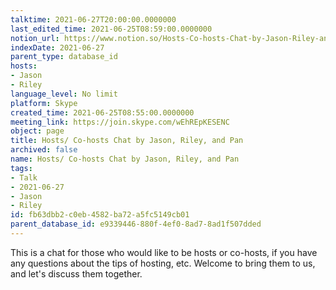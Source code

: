 ```yaml
---
talktime: 2021-06-27T20:00:00.0000000
last_edited_time: 2021-06-25T08:59:00.0000000
notion_url: https://www.notion.so/Hosts-Co-hosts-Chat-by-Jason-Riley-and-Pan-fb63dbb2c0eb4582ba72a5fc5149cb01
indexDate: 2021-06-27
parent_type: database_id
hosts:
- Jason
- Riley
language_level: No limit
platform: Skype
created_time: 2021-06-25T08:55:00.0000000
meeting_link: https://join.skype.com/wEhREpKESENC
object: page
title: Hosts/ Co-hosts Chat by Jason, Riley, and Pan
archived: false
name: Hosts/ Co-hosts Chat by Jason, Riley, and Pan
tags:
- Talk
- 2021-06-27
- Jason
- Riley
id: fb63dbb2-c0eb-4582-ba72-a5fc5149cb01
parent_database_id: e9339446-880f-4ef0-8ad7-8ad1f507dded
---
```


This is a chat for those who would like to be hosts or co-hosts, if you have any questions about the tips of hosting, etc. Welcome to bring them to us, and let's discuss them together.

